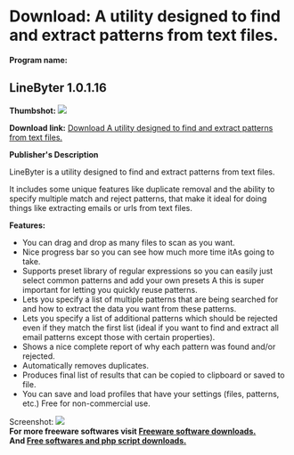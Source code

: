 # Download: A utility designed to find and extract patterns from text files.

**Program name:**

## LineByter 1.0.1.16

  
**Thumbshot:** ![](http://www.freewarefiles.com/screenshot/linebyter_md.gif)   
  
**Download link:** [Download A utility designed to find and extract patterns from text files.](http://freesoftwares.boysofts.com/LineByter_program_43738.html)  
  


**Publisher's Description**  
  


LineByter is a utility designed to find and extract patterns from text files. 

It includes some unique features like duplicate removal and the ability to specify multiple match and reject patterns, that make it ideal for doing things like extracting emails or urls from text files.

**Features:**

  * You can drag and drop as many files to scan as you want. 
  * Nice progress bar so you can see how much more time itAs going to take. 
  * Supports preset library of regular expressions so you can easily just select common patterns and add your own presets A this is super important for letting you quickly reuse patterns. 
  * Lets you specify a list of multiple patterns that are being searched for and how to extract the data you want from these patterns. 
  * Lets you specify a list of additional patterns which should be rejected even if they match the first list (ideal if you want to find and extract all email patterns except those with certain properties). 
  * Shows a nice complete report of why each pattern was found and/or rejected. 
  * Automatically removes duplicates. 
  * Produces final list of results that can be copied to clipboard or saved to file. 
  * You can save and load profiles that have your settings (files, patterns, etc.) 
Free for non-commercial use. 

  
  
Screenshot: ![](http://www.freewarefiles.com/screenshot/linebyter.gif)   
**For more freeware softwares visit [Freeware software downloads.](http://freesoftwares.boysofts.com/)**   
**And [Free softwares and php script downloads.](http://www.boysofts.com/)**
